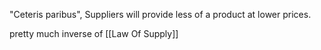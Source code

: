 "Ceteris paribus", Suppliers will provide less of a product at lower prices.

pretty much inverse of [[Law Of Supply]]